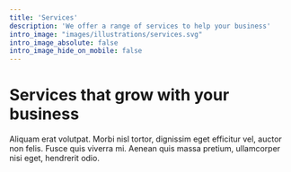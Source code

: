 ```yaml
---
title: 'Services'
description: 'We offer a range of services to help your business'
intro_image: "images/illustrations/services.svg"
intro_image_absolute: false
intro_image_hide_on_mobile: false
---
```


# Services that grow with your business

Aliquam erat volutpat. Morbi nisl tortor, dignissim eget efficitur vel, auctor non felis. Fusce quis viverra mi. Aenean quis massa pretium, ullamcorper nisi eget, hendrerit odio.
